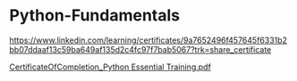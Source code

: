 # Python-Fundamentals

https://www.linkedin.com/learning/certificates/9a7652496f457645f6331b2bb07ddaaf13c59ba649af135d2c4fc97f7bab5067?trk=share_certificate


[CertificateOfCompletion_Python Essential Training.pdf](https://github.com/user-attachments/files/18778600/CertificateOfCompletion_Python.Essential.Training.pdf)
